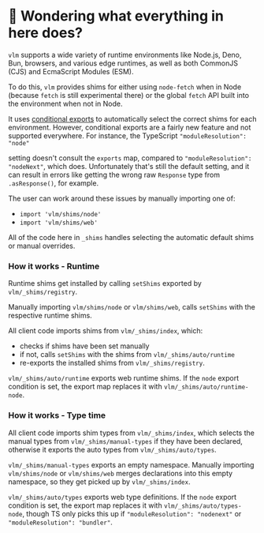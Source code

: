 # 👋 Wondering what everything in here does?

`vlm` supports a wide variety of runtime environments like Node.js, Deno, Bun, browsers, and various
edge runtimes, as well as both CommonJS (CJS) and EcmaScript Modules (ESM).

To do this, `vlm` provides shims for either using `node-fetch` when in Node (because `fetch` is still experimental there) or the global `fetch` API built into the environment when not in Node.

It uses [conditional exports](https://nodejs.org/api/packages.html#conditional-exports) to
automatically select the correct shims for each environment. However, conditional exports are a fairly new
feature and not supported everywhere. For instance, the TypeScript `"moduleResolution": "node"`

setting doesn't consult the `exports` map, compared to `"moduleResolution": "nodeNext"`, which does.
Unfortunately that's still the default setting, and it can result in errors like
getting the wrong raw `Response` type from `.asResponse()`, for example.

The user can work around these issues by manually importing one of:

- `import 'vlm/shims/node'`
- `import 'vlm/shims/web'`

All of the code here in `_shims` handles selecting the automatic default shims or manual overrides.

### How it works - Runtime

Runtime shims get installed by calling `setShims` exported by `vlm/_shims/registry`.

Manually importing `vlm/shims/node` or `vlm/shims/web`, calls `setShims` with the respective runtime shims.

All client code imports shims from `vlm/_shims/index`, which:

- checks if shims have been set manually
- if not, calls `setShims` with the shims from `vlm/_shims/auto/runtime`
- re-exports the installed shims from `vlm/_shims/registry`.

`vlm/_shims/auto/runtime` exports web runtime shims.
If the `node` export condition is set, the export map replaces it with `vlm/_shims/auto/runtime-node`.

### How it works - Type time

All client code imports shim types from `vlm/_shims/index`, which selects the manual types from `vlm/_shims/manual-types` if they have been declared, otherwise it exports the auto types from `vlm/_shims/auto/types`.

`vlm/_shims/manual-types` exports an empty namespace.
Manually importing `vlm/shims/node` or `vlm/shims/web` merges declarations into this empty namespace, so they get picked up by `vlm/_shims/index`.

`vlm/_shims/auto/types` exports web type definitions.
If the `node` export condition is set, the export map replaces it with `vlm/_shims/auto/types-node`, though TS only picks this up if `"moduleResolution": "nodenext"` or `"moduleResolution": "bundler"`.
